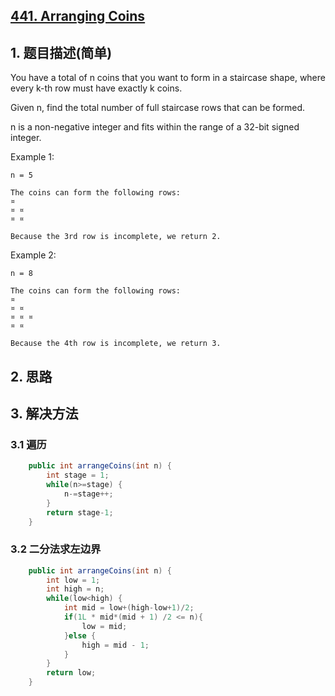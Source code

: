 ## [441. Arranging Coins](https://leetcode-cn.com/problems/arranging-coins/)

## 1. 题目描述(简单)

You have a total of n coins that you want to form in a staircase shape, where every k-th row must have exactly k coins.

Given n, find the total number of full staircase rows that can be formed.

n is a non-negative integer and fits within the range of a 32-bit signed integer.

Example 1:
```
n = 5

The coins can form the following rows:
¤
¤ ¤
¤ ¤

Because the 3rd row is incomplete, we return 2.
```

Example 2:
```
n = 8

The coins can form the following rows:
¤
¤ ¤
¤ ¤ ¤
¤ ¤

Because the 4th row is incomplete, we return 3.
```

## 2. 思路

## 3. 解决方法

### 3.1 遍历


```java
    public int arrangeCoins(int n) {
    	int stage = 1;
        while(n>=stage) {
        	n-=stage++;
        }
        return stage-1;
    }
```



### 3.2 二分法求左边界


```java
    public int arrangeCoins(int n) {
    	int low = 1;
    	int high = n;
    	while(low<high) {
    		int mid = low+(high-low+1)/2;
    		if(1L * mid*(mid + 1) /2 <= n){
                low = mid;
            }else {
                high = mid - 1;
            }
    	}
    	return low;
    }
```



